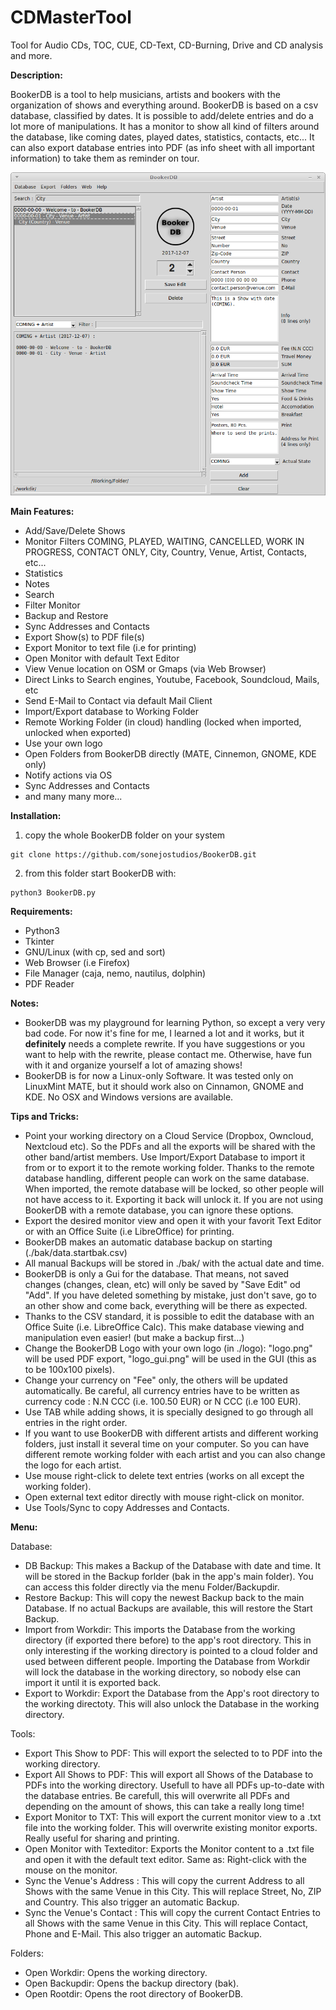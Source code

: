# CDMasterTool
Tool for Audio CDs, TOC, CUE, CD-Text, CD-Burning, Drive and CD analysis and more.


__Description:__

BookerDB is a tool to help musicians, artists and bookers with the organization of shows and everything around.
BookerDB is based on a csv database, classified by dates. It is possible to add/delete entries and do a lot more of manipulations.
It has a monitor to show all kind of filters around the database, like coming dates, played dates, statistics, contacts, etc... It can also export database entries into PDF (as info sheet with all important information) to take them as reminder on tour.


![screenshot](https://github.com/sonejostudios/BookerDB/blob/master/BookerDB.png "BookerDB")


__Main Features:__

* Add/Save/Delete Shows
* Monitor Filters COMING, PLAYED, WAITING, CANCELLED, WORK IN PROGRESS, CONTACT ONLY, City, Country, Venue, Artist, Contacts, etc...
* Statistics
* Notes
* Search
* Filter Monitor
* Backup and Restore
* Sync Addresses and Contacts
* Export Show(s) to PDF file(s)
* Export Monitor to text file (i.e for printing)
* Open Monitor with default Text Editor
* View Venue location on OSM or Gmaps (via Web Browser)
* Direct Links to Search engines, Youtube, Facebook, Soundcloud, Mails, etc 
* Send E-Mail to Contact via default Mail Client
* Import/Export database to Working Folder
* Remote Working Folder (in cloud) handling (locked when imported, unlocked when exported)
* Use your own logo
* Open Folders from BookerDB directly (MATE, Cinnemon, GNOME, KDE only)
* Notify actions via OS
* Sync Addresses and Contacts
* and many many more...
  

__Installation:__

1. copy the whole BookerDB folder on your system
```
git clone https://github.com/sonejostudios/BookerDB.git
```

2. from this folder start BookerDB with: 
```
python3 BookerDB.py
```

__Requirements:__

* Python3
* Tkinter
* GNU/Linux (with cp, sed and sort)
* Web Browser (i.e Firefox)
* File Manager (caja, nemo, nautilus, dolphin)
* PDF Reader


__Notes:__

* BookerDB was my playground for learning Python, so except a very very bad code. For now it's fine for me, I learned a lot and it works, but it __definitely__ needs a complete rewrite. If you have suggestions or you want to help with the rewrite, please contact me. Otherwise, have fun with it and organize yourself a lot of amazing shows!
* BookerDB is for now a Linux-only Software. It was tested only on LinuxMint MATE, but it should work also on Cinnamon, GNOME and KDE. No OSX and Windows versions are available.


__Tips and Tricks:__

* Point your working directory on a Cloud Service (Dropbox, Owncloud, Nextcloud etc). So the PDFs and all the exports will be shared with the other band/artist members. Use Import/Export Database to import it from or to export it to the remote working folder. Thanks to the remote database handling, different people can work on the same database. When imported, the remote database will be locked, so other people will not have access to it. Exporting it back will unlock it. If you are not using BookerDB with a remote database, you can ignore these options.
* Export the desired monitor view and open it with your favorit Text Editor or with an Office Suite (i.e LibreOffice) for printing.
* BookerDB makes an automatic database backup on starting (./bak/data.startbak.csv)
* All manual Backups will be stored in ./bak/ with the actual date and time.
* BookerDB is only a Gui for the database. That means, not saved changes (changes, clean, etc) will only be saved by "Save Edit" od "Add". If you have deleted something by mistake, just don't save, go to an other show and come back, everything will be there as expected.
* Thanks to the CSV standard, it is possible to edit the database with an Office Suite (i.e. LibreOffice Calc). This make database viewing and manipulation even easier! (but make a backup first...)
* Change the BookerDB Logo with your own logo (in ./logo): "logo.png" will be used PDF export, "logo_gui.png" will be used in the GUI (this as to be 100x100 pixels).
* Change your currency on "Fee" only, the others will be updated automatically. Be careful, all currency entries have to be written as currency code : N.N CCC (i.e. 100.50 EUR) or N CCC (i.e 100 EUR).
* Use TAB while adding shows, it is specially designed to go through all entries in the right order.
* If you want to use BookerDB with different artists and different working folders, just install it several time on your computer. So you can have different remote working folder with each artist and you can also change the logo for each artist.
* Use mouse right-click to delete text entries (works on all except the working folder).
* Open external text editor directly with mouse right-click on monitor.
* Use Tools/Sync to copy Addresses and Contacts.




__Menu:__

Database:
* DB Backup: This makes a Backup of the Database with date and time. It will be stored in the Backup forlder (bak in the app's main folder). You can access this folder directly via the menu Folder/Backupdir.
* Restore Backup: This will copy the newest Backup back to the main Database. If no actual Backups are available, this will restore the Start Backup.
* Import from Workdir: This imports the Database from the working directory (if exported there before) to the app's root directory. This in only interesting if the working directory is pointed to a cloud folder and used between different people. Importing the Database from Workdir will lock the database in the working directory, so nobody else can import it until it is exported back.
* Export to Workdir: Export the Database from the App's root directory to the working directoty. This will also unlock the Database in the working directory.


Tools:
* Export This Show to PDF: This will export the selected to to PDF into the working directory.
* Export All Shows to PDF: This will export all Shows of the Database to PDFs into the working directory. Usefull to have all PDFs up-to-date with the database entries. Be carefull, this will overwrite all PDFs and depending on the amount of shows, this can take a really long time!
* Export Monitor to TXT: This will export the current monitor view to a .txt file into the working folder. This will overwrite existing monitor exports. Really useful for sharing and printing.
* Open Monitor with Texteditor: Exports the Monitor content to a .txt file and open it with the default text editor. Same as: Right-click with the mouse on the monitor.
* Sync the Venue's Address : This will copy the current Address to all Shows with the same Venue in this City. This will replace Street, No, ZIP and Country. This also trigger an automatic Backup.
* Sync the Venue's Contact : This will copy the current Contact Entries to all Shows with the same Venue in this City. This will replace Contact, Phone and E-Mail. This also trigger an automatic Backup.


Folders:
* Open Workdir: Opens the working directory.
* Open Backupdir: Opens the backup directory (bak).
* Open Rootdir: Opens the root directory of BookerDB.



